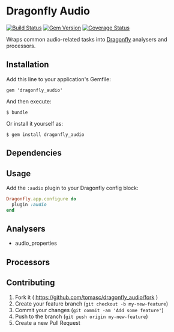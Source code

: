 # Dragonfly Audio

[![Build Status](https://travis-ci.org/tomasc/fragonfly_audio.svg)](https://travis-ci.org/tomasc/fragonfly_audio) [![Gem Version](https://badge.fury.io/rb/fragonfly_audio.svg)](http://badge.fury.io/rb/fragonfly_audio) [![Coverage Status](https://img.shields.io/coveralls/tomasc/fragonfly_audio.svg)](https://coveralls.io/r/tomasc/mongoid_recurring)

Wraps common audio-related tasks into [Dragonfly](http://markevans.github.io/dragonfly) analysers and processors.

## Installation

Add this line to your application's Gemfile:

    gem 'dragonfly_audio'

And then execute:

    $ bundle

Or install it yourself as:

    $ gem install dragonfly_audio

## Dependencies

## Usage

Add the `:audio` plugin to your Dragonfly config block:

```ruby
Dragonfly.app.configure do
  plugin :audio
end
```

## Analysers

* audio_properties

## Processors

## Contributing

1. Fork it ( https://github.com/tomasc/dragonfly_audio/fork )
2. Create your feature branch (`git checkout -b my-new-feature`)
3. Commit your changes (`git commit -am 'Add some feature'`)
4. Push to the branch (`git push origin my-new-feature`)
5. Create a new Pull Request
